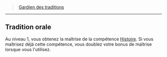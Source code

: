 ﻿---
!GenericItem
Name: Tradition orale
Id: cleric_traditions_hd.md#tradition-orale
ParentLink: cleric_traditions_hd.md#gardien-des-traditions
ParentName: Gardien des traditions
NameLevel: 2
Attributes: {}
AttributesDictionary: >+
  {}

---
> [Gardien des traditions](hd_cleric_traditions.md)

---

## Tradition orale

Au niveau 1, vous obtenez la maîtrise de la compétence [Histoire](hd_abilities_intelligence_histoire.md). Si vous maîtrisez déjà cette compétence, vous doublez votre bonus de maîtrise lorsque vous l'utilisez.

